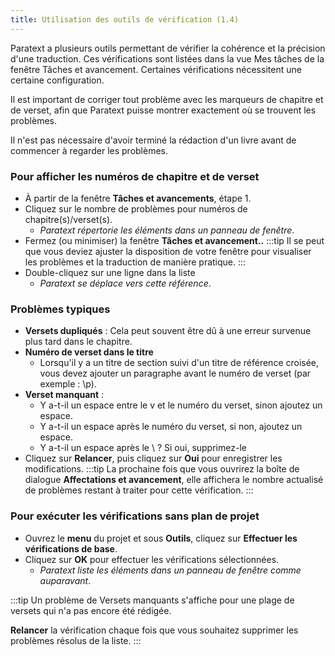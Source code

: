 ```yaml
---
title: Utilisation des outils de vérification (1.4)
---
```

Paratext a plusieurs outils permettant de vérifier la cohérence et la précision d'une traduction. Ces vérifications sont listées dans la vue Mes tâches de la fenêtre Tâches et avancement. Certaines vérifications nécessitent une certaine configuration.

Il est important de corriger tout problème avec les marqueurs de chapitre et de verset, afin que Paratext puisse montrer exactement où se trouvent les problèmes.

Il n'est pas nécessaire d'avoir terminé la rédaction d'un livre avant de commencer à regarder les problèmes.

### Pour afficher les numéros de chapitre et de verset

-   À partir de la fenêtre **Tâches et avancements**, étape 1.
-   Cliquez sur le nombre de problèmes pour numéros de chapitre(s)/verset(s).
    -  *Paratext répertorie les éléments dans un panneau de fenêtre*.  
-   Fermez (ou minimiser) la fenêtre **Tâches et avancement..**
:::tip
Il se peut que vous deviez ajuster la disposition de votre fenêtre pour visualiser les problèmes et la traduction de manière pratique.
:::
-   Double-cliquez sur une ligne dans la liste  
    -  *Paratext se déplace vers cette référence*.

### Problèmes typiques

-   **Versets dupliqués** : Cela peut souvent être dû à une erreur survenue plus tard dans le chapitre.
-   **Numéro de verset dans le titre**
    -   Lorsqu'il y a un titre de section suivi d'un titre de référence croisée, vous devez ajouter un paragraphe avant le numéro de verset (par exemple : \\p).
-   **Verset manquant** :
    -   Y a-t-il un espace entre le v et le numéro du verset, sinon ajoutez un espace.
    -   Y a-t-il un espace après le numéro du verset, si non, ajoutez un espace.
    -   Y a-t-il un espace après le \\ ? Si oui, supprimez-le
 -   Cliquez sur **Relancer**, puis cliquez sur **Oui** pour enregistrer les modifications.
:::tip
La prochaine fois que vous ouvrirez la boîte de dialogue **Affectations et avancement**, elle affichera le nombre actualisé de problèmes restant à traiter pour cette vérification.
:::
### Pour exécuter les vérifications sans plan de projet

-   Ouvrez le **menu** du projet et sous **Outils**, cliquez sur **Effectuer les vérifications de base**.
-   Cliquez sur **OK** pour effectuer les vérifications sélectionnées.  
    -  *Paratext liste les éléments dans un panneau de fenêtre comme auparavant*.

:::tip
Un problème de Versets manquants s'affiche pour une plage de versets qui n'a pas encore été rédigée.

**Relancer** la vérification chaque fois que vous souhaitez supprimer les problèmes résolus de la liste.
:::
